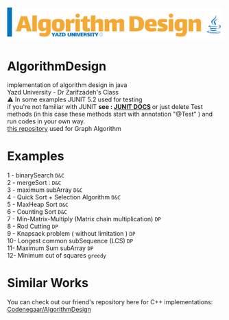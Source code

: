 ![alt text](https://raw.githubusercontent.com/AmirhosseinAzimyzadeh/AlgorithmDesign/master/Picture/Header.jpg)
# AlgorithmDesign
implementation of algorithm design in java <br> 
Yazd University - Dr Zarifzadeh's Class <br>
⚠ In some examples JUNIT 5.2 used for testing <br>
if you're not familiar with JUNIT <b>see :  <a href="https://junit.org/junit5/" target="_blank" >JUNIT DOCS</a> </b>
or just delete Test methods (in this case these methods start with annotation "@Test" )
and run codes in your own way.<br>
<a href="https://github.com/omidekz/Graph" target="_blank" >this repository</a>
 used for Graph Algorithm 
# Examples <br>
1 - binarySearch `D&C` <br>
2 - mergeSort : `D&C` <br>
3 - maximum subArray `D&C` <br>
4 - Quick Sort + Selection Algorithm `D&C` <br>
5 - MaxHeap Sort `D&C` <br>
6 - Counting Sort `D&C`<br>
7 - Min-Matrix-Multiply (Matrix chain multiplication) `DP` <br>
8 - Rod Cutting `DP` <br>
9 - Knapsack problem ( without limitation ) `DP` <br>
10- Longest common subSequence (LCS) `DP` <br>
11- Maximum Sum subArray `DP` <br>
12- Minimum cut of squares `greedy`
# Similar Works 
You can check out our friend's repository here for C++ implementations:<br>
<a href = "https://github.com/Codenegaar/AlgorithmDesignExamples/">Codenegaar/AlgorithmDesign</a>
